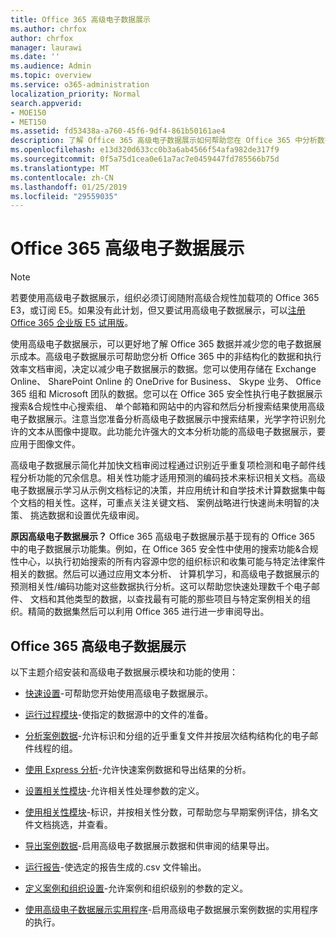 ```yaml
---
title: Office 365 高级电子数据展示
ms.author: chrfox
author: chrfox
manager: laurawi
ms.date: ''
ms.audience: Admin
ms.topic: overview
ms.service: o365-administration
localization_priority: Normal
search.appverid:
- MOE150
- MET150
ms.assetid: fd53438a-a760-45f6-9df4-861b50161ae4
description: 了解 Office 365 高级电子数据展示如何帮助您在 Office 365 中分析数据、 简化文档审阅和做出有效的电子数据展示的决策。
ms.openlocfilehash: e13d320d633cc0b3a6ab4566f54afa982de317f9
ms.sourcegitcommit: 0f5a75d1cea0e61a7ac7e0459447fd785566b75d
ms.translationtype: MT
ms.contentlocale: zh-CN
ms.lasthandoff: 01/25/2019
ms.locfileid: "29559035"
---
```

# <a name="office-365-advanced-ediscovery"></a>Office 365 高级电子数据展示

> [!NOTE]
> 若要使用高级电子数据展示，组织必须订阅随附高级合规性加载项的 Office 365 E3，或订阅 E5。如果没有此计划，但又要试用高级电子数据展示，可以[注册 Office 365 企业版 E5 试用版](https://go.microsoft.com/fwlink/p/?LinkID=698279)。 
  
使用高级电子数据展示，可以更好地了解 Office 365 数据并减少您的电子数据展示成本。高级电子数据展示可帮助您分析 Office 365 中的非结构化的数据和执行效率文档审阅，决定以减少电子数据展示的数据。您可以使用存储在 Exchange Online、 SharePoint Online 的 OneDrive for Business、 Skype 业务、 Office 365 组和 Microsoft 团队的数据。您可以在 Office 365 安全性执行电子数据展示搜索&amp;合规性中心搜索组、 单个邮箱和网站中的内容和然后分析搜索结果使用高级电子数据展示。注意当您准备分析高级电子数据展示中搜索结果，光学字符识别允许的文本从图像中提取。此功能允许强大的文本分析功能的高级电子数据展示，要应用于图像文件。
  
高级电子数据展示简化并加快文档审阅过程通过识别近乎重复项检测和电子邮件线程分析功能的冗余信息。相关性功能才适用预测的编码技术来标识相关文档。高级电子数据展示学习从示例文档标记的决策，并应用统计和自学技术计算数据集中每个文档的相关性。这样，可重点关注关键文档、 案例战略进行快速尚未明智的决策、 挑选数据和设置优先级审阅。
  
 **原因高级电子数据展示？** Office 365 高级电子数据展示基于现有的 Office 365 中的电子数据展示功能集。例如，在 Office 365 安全性中使用的搜索功能&amp;合规性中心，以执行初始搜索的所有内容源中您的组织标识和收集可能与特定法律案件相关的数据。然后可以通过应用文本分析、 计算机学习，和高级电子数据展示的预测相关性/编码功能对这些数据执行分析。这可以帮助您快速处理数千个电子邮件、 文档和其他类型的数据，以查找最有可能的那些项目与特定案例相关的组织。精简的数据集然后可以利用 Office 365 进行进一步审阅导出。 
  
## <a name="office-365-advanced-ediscovery"></a>Office 365 高级电子数据展示

以下主题介绍安装和高级电子数据展示模块和功能的使用：
  
- [快速设置](quick-setup-for-advanced-ediscovery.md)-可帮助您开始使用高级电子数据展示。 
    
- [运行过程模块](run-the-process-module-in-advanced-ediscovery.md)-使指定的数据源中的文件的准备。 
    
- [分析案例数据](analyze-case-data-with-advanced-ediscovery.md)-允许标识和分组的近乎重复文件并按层次结构结构化的电子邮件线程的组。 

- [使用 Express 分析](use-express-analysis-in-advanced-ediscovery.md)-允许快速案例数据和导出结果的分析。 
    
- [设置相关性模块](manage-relevance-setup-in-advanced-ediscovery.md)-允许相关性处理参数的定义。 
    
- [使用相关性模块](use-relevance-in-advanced-ediscovery.md)-标识，并按相关性分数，可帮助您与早期案例评估，排名文件文档挑选，并查看。 
    
- [导出案例数据](export-case-data-in-advanced-ediscovery.md)-启用高级电子数据展示数据和供审阅的结果导出。 
    
- [运行报告](run-reports-in-advanced-ediscovery.md)-使选定的报告生成的.csv 文件输出。 
    
- [定义案例和组织设置](define-case-and-tenant-settings-in-advanced-ediscovery.md)-允许案例和组织级别的参数的定义。 
    
- [使用高级电子数据展示实用程序](use-advanced-ediscovery-utilities.md)-启用高级电子数据展示案例数据的实用程序的执行。 

